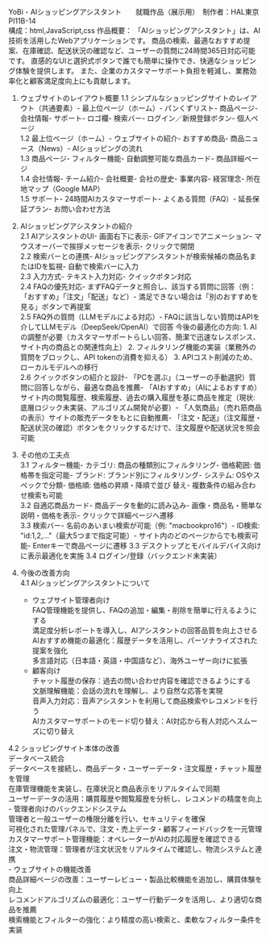 YoBi - AIショッピングアシスタント　　就職作品（展示用）　制作者：HAL東京 PI11B-14  
構成：html,JavaScript,css
作品概要：
	「AIショッピングアシスタント」は、AI技術を活用したWebアプリケーションです。
	商品の検索、最適なおすすめ提案、在庫確認、配送状況の確認など、ユーザーの質問に24時間365日対応可能です。
	直感的なUIと選択式ボタンで誰でも簡単に操作でき、快適なショッピング体験を提供します。
	また、企業のカスタマーサポート負担を軽減し、業務効率化と顧客満足度向上にも貢献します。

1. ウェブサイトのレイアウト概要 
	1.1 シンプルなショッピングサイトのレイアウト（共通要素）- 最上位ページ（ホーム）- パンくずリスト- 商品ページ- 会社情報- サポート- ロゴ欄- 検索バー- ログイン／新規登録ボタン- 個人ページ  	
  1.2 最上位ページ（ホーム）- ウェブサイトの紹介- おすすめ商品- 商品ニュース（News）- AIショッピングの流れ  
	1.3 商品ページ- フィルター機能- 自動調整可能な商品カード- 商品詳細ページ  
	1.4 会社情報- チーム紹介- 会社概要- 会社の歴史- 事業内容- 経営理念- 所在地マップ（Google MAP）  
	1.5 サポート- 24時間AIカスタマーサポート- よくある質問（FAQ）- 延長保証プラン- お問い合わせ方法

2. AIショッピングアシスタントの紹介  
	2.1 AIアシスタントのUI- 画面右下に表示- GIFアイコンでアニメーション- マウスオーバーで挨拶メッセージを表示- クリックで開閉  
	2.2 検索バーとの連携- AIショッピングアシスタントが検索候補の商品名またはIDを監視- 自動で検索バーに入力  
	2.3 入力方式- テキスト入力対応- クイックボタン対応  
	2.4 FAQの優先対応- まずFAQデータと照合し、該当する質問に回答（例：「おすすめ」「注文」「配送」など）- 満足できない場合は「別のおすすめを見る」ボタンで再提案  
	2.5 FAQ外の質問（LLMモデルによる対応）- FAQに該当しない質問はAPIを介してLLMモデル（DeepSeek/OpenAI）で回答
		今後の最適化の方向: 1. AIの調整が必要（カスタマーサポートらしい回答、簡潔で迅速なレスポンス、サイト内の商品との関連性向上）
				              2. フィルタリング機能の実装（業務外の質問をブロックし、API tokenの消費を抑える）
				              3. APIコスト削減のため、ローカルモデルへの移行  
	2.6 クイックボタンの紹介と設計- 
	「PCを選ぶ」（ユーザーの手動選択）質問に回答しながら、最適な商品を推薦- 
	「AIおすすめ」（AIによるおすすめ）サイト内の閲覧履歴、検索履歴、過去の購入履歴を基に商品を推定（現状: 底層ロジック未実装、アルゴリズム開発が必要）- 
	「人気商品」（売れ筋商品の表示）サイトの販売データをもとに自動推薦- 
	「注文・配送」（注文履歴・配送状況の確認）ボタンをクリックするだけで、注文履歴や配送状況を照会可能

3. その他の工夫点  
	3.1 フィルター機能- カテゴリ: 商品の種類別にフィルタリング- 価格範囲: 価格帯を指定可能- ブランド: ブランド別にフィルタリング- システム: OSやスペックで分類- 価格順: 価格の昇順・降順で並び	      替え- 複数条件の組み合わせ検索も可能  
	3.2 自適応商品カード- 商品データを動的に読み込み- 画像・商品名・簡単な説明・価格を表示- クリックで詳細ページへ遷移  
	3.3 検索バー- 名前のあいまい検索が可能（例: "macbookpro16"）- ID検索: "id:1,2,..."（最大5つまで指定可能）- サイト内のどのページからでも検索可能- Enterキーで商品ページに遷移
  3.3 デスクトップとモバイルデバイス向けに表示最適化を実施
  3.4 ログイン/登録（バックエンド未実装）

4. 今後の改善方向  
  4.1 AIショッピングアシスタントについて  
      - ウェブサイト管理者向け  
        FAQ管理機能を提供し、FAQの追加・編集・削除を簡単に行えるようにする  
        満足度分析レポートを導入し、AIアシスタントの回答品質を向上させる  
        AIおすすめ機能の最適化：履歴データを活用し、パーソナライズされた提案を強化  
        多言語対応（日本語・英語・中国語など）、海外ユーザー向けに拡張  
      - 顧客向け  
        チャット履歴の保存：過去の問い合わせ内容を確認できるようにする  
        文脈理解機能：会話の流れを理解し、より自然な応答を実現  
        音声入力対応：音声アシスタントを利用して商品検索やレコメンドを行う  
        AIカスタマーサポートのモード切り替え：AI対応から有人対応へスムーズに切り替え  

  4.2 ショッピングサイト本体の改善  
      データベース統合  
        データベースを接続し、商品データ・ユーザーデータ・注文履歴・チャット履歴を管理  
        在庫管理機能を実装し、在庫状況と商品表示をリアルタイムで同期  
         ユーザーデータの活用：購買履歴や閲覧履歴を分析し、レコメンドの精度を向上  
      - 管理者向けのバックエンドシステム  
         管理者と一般ユーザーの権限分離を行い、セキュリティを確保  
        可視化された管理パネルで、注文・売上データ・顧客フィードバックを一元管理  
        カスタマーサポート管理機能：オペレーターがAIの対応履歴を確認できる  
        注文・物流管理：管理者が注文状況をリアルタイムで確認し、物流システムと連携  
      - ウェブサイトの機能改善  
        商品詳細ページの改善：ユーザーレビュー・製品比較機能を追加し、購買体験を向上  
        レコメンドアルゴリズムの最適化：ユーザー行動データを活用し、より適切な商品を推薦  
        検索機能とフィルターの強化：より精度の高い検索と、柔軟なフィルター条件を実装  
        


